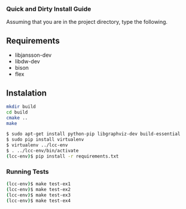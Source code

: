 ### Quick and Dirty Install Guide

Assuming that you are in the project directory, type the following.

## Requirements
* libjansson-dev
* libdw-dev
* bison
* flex

## Instalation
```bash
mkdir build
cd build
cmake ..
make
```

```bash
$ sudo apt-get install python-pip libgraphviz-dev build-essential
$ sudo pip install virtualenv
$ virtualenv ../lcc-env
$ . ../lcc-env/bin/activate
(lcc-env)$ pip install -r requirements.txt
```

### Running Tests

```bash
(lcc-env)$ make test-ex1
(lcc-env)$ make test-ex2
(lcc-env)$ make test-ex3
(lcc-env)$ make test-ex4
```
